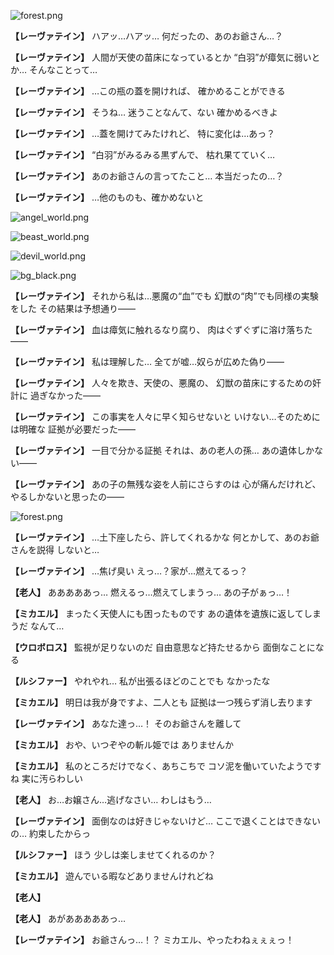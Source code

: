 
![forest.png](../images/backgrounds/forest.png)

**【レーヴァテイン】**
ハアッ…ハアッ…
何だったの、あのお爺さん…？

**【レーヴァテイン】**
人間が天使の苗床になっているとか
“白羽”が瘴気に弱いとか…
そんなことって…

**【レーヴァテイン】**
…この瓶の蓋を開ければ、
確かめることができる

**【レーヴァテイン】**
そうね…
迷うことなんて、ない
確かめるべきよ

**【レーヴァテイン】**
…蓋を開けてみたけれど、
特に変化は…あっ？

**【レーヴァテイン】**
“白羽”がみるみる黒ずんで、
枯れ果てていく…

**【レーヴァテイン】**
あのお爺さんの言ってたこと…
本当だったの…？

**【レーヴァテイン】**
…他のものも、確かめないと

![angel_world.png](../images/backgrounds/angel_world.png)

![beast_world.png](../images/backgrounds/beast_world.png)

![devil_world.png](../images/backgrounds/devil_world.png)

![bg_black.png](../images/backgrounds/bg_black.png)

**【レーヴァテイン】**
それから私は…悪魔の“血”でも
幻獣の“肉”でも同様の実験をした
その結果は予想通り――

**【レーヴァテイン】**
血は瘴気に触れるなり腐り、
肉はぐずぐずに溶け落ちた――

**【レーヴァテイン】**
私は理解した…
全てが嘘…奴らが広めた偽り――

**【レーヴァテイン】**
人々を欺き、天使の、悪魔の、
幻獣の苗床にするための奸計に
過ぎなかった――

**【レーヴァテイン】**
この事実を人々に早く知らせないと
いけない…そのためには明確な
証拠が必要だった――

**【レーヴァテイン】**
一目で分かる証拠
それは、あの老人の孫…
あの遺体しかない――

**【レーヴァテイン】**
あの子の無残な姿を人前にさらすのは
心が痛んだけれど、
やるしかないと思ったの――

![forest.png](../images/backgrounds/forest.png)

**【レーヴァテイン】**
…土下座したら、許してくれるかな
何とかして、あのお爺さんを説得
しないと…

**【レーヴァテイン】**
…焦げ臭い
えっ…？家が…燃えてるっ？

**【老人】**
あああああっ…
燃えるっ…燃えてしまうっ…
あの子がぁっ…！

**【ミカエル】**
まったく天使人にも困ったものです
あの遺体を遺族に返してしまうだ
なんて…

**【ウロボロス】**
監視が足りないのだ
自由意思など持たせるから
面倒なことになる

**【ルシファー】**
やれやれ…
私が出張るほどのことでも
なかったな

**【ミカエル】**
明日は我が身ですよ、二人とも
証拠は一つ残らず消し去ります

**【レーヴァテイン】**
あなた達っ…！
そのお爺さんを離して

**【ミカエル】**
おや、いつぞやの斬ル姫では
ありませんか

**【ミカエル】**
私のところだけでなく、あちこちで
コソ泥を働いていたようですね
実に汚らわしい

**【老人】**
お…お嬢さん…逃げなさい…
わしはもう…

**【レーヴァテイン】**
面倒なのは好きじゃないけど…
ここで退くことはできないの…
約束したからっ

**【ルシファー】**
ほう
少しは楽しませてくれるのか？

**【ミカエル】**
遊んでいる暇などありませんけれどね

**【老人】**

**【老人】**
あがあああああっ…

**【レーヴァテイン】**
お爺さんっ…！？
ミカエル、やったわねぇぇぇっ！